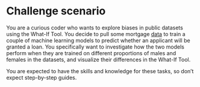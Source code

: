 # Challenge scenario

You are a curious coder who wants to explore biases in public datasets using the What-If Tool. You decide to pull some mortgage [data](https://www.consumerfinance.gov/data-research/hmda/historic-data/) to train a couple of machine learning models to predict whether an applicant will be granted a loan. You specifically want to investigate how the two models perform when they are trained on different proportions of males and females in the datasets, and visualize their differences in the What-If Tool.

You are expected to have the skills and knowledge for these tasks, so don’t expect step-by-step guides.